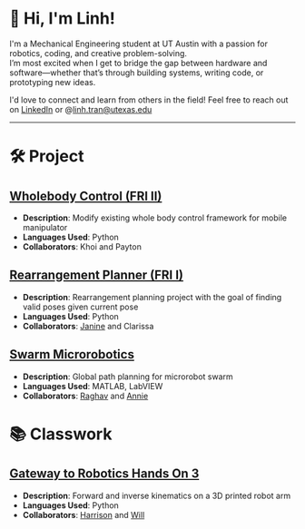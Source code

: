 # 👋 Hi, I'm Linh!

I'm a Mechanical Engineering student at UT Austin with a passion for robotics, coding, and creative problem-solving.  
I’m most excited when I get to bridge the gap between hardware and software—whether that’s through building systems, writing code, or prototyping new ideas.

I'd love to connect and learn from others in the field! Feel free to reach out on [LinkedIn](https://www.linkedin.com/in/linhtran56/) or @linh.tran@utexas.edu  

---

# 🛠️ Project
## [Wholebody Control (FRI II)](https://drive.google.com/file/d/1qMC4LAMy1Jbs7f7TJbfK-c_xZQTDr1B2/view?usp=sharing)
- **Description**: Modify existing whole body control framework for mobile manipulator
- **Languages Used**: Python
- **Collaborators**: Khoi and Payton
## [Rearrangement Planner (FRI I)](https://github.com/JSJ9/FRI_Arrangement_Plan)
- **Description**: Rearrangement planning project with the goal of finding valid poses given current pose
- **Languages Used**: Python
- **Collaborators**: [Janine](https://github.com/JSJ9) and Clarissa
<!-- - **Link to live project or demo**: (Optional) If you have a demo or live version of the project, link it here.-->
## [Swarm Microrobotics](https://drive.google.com/file/d/14h1qeANQKwthzM9m5woWqaRrOr8VDVy8/view?usp=sharing)
- **Description**: Global path planning for microrobot swarm
- **Languages Used**: MATLAB, LabVIEW
- **Collaborators**: [Raghav](https://github.com/RaghavKatta) and [Annie](https://github.com/nnieu)
# 📚 Classwork
## [Gateway to Robotics Hands On 3](https://github.com/HarrisonFloyd7100/RBT350-Fall24-H03)
- **Description**: Forward and inverse kinematics on a 3D printed robot arm
- **Languages Used**: Python
- **Collaborators**: [Harrison](https://github.com/HarrisonFloyd7100) and [Will](https://github.com/Will-est)


<!--
**linh567/linh567** is a ✨ _special_ ✨ repository because its `README.md` (this file) appears on your GitHub profile.

Here are some ideas to get you started:

- 🔭 I’m currently working on ...
- 🌱 I’m currently learning ...
- 👯 I’m looking to collaborate on ...
- 🤔 I’m looking for help with ...
- 💬 Ask me about ...
- 📫 How to reach me: ...
- 😄 Pronouns: ...
- ⚡ Fun fact: ...
-->
